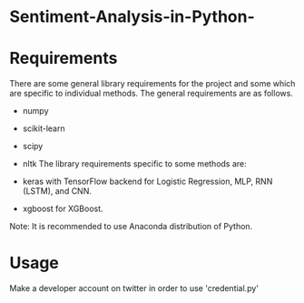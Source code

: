# Sentiment-Analysis-in-Python-
# Requirements
There are some general library requirements for the project and some which are specific to individual methods. The general requirements are as follows.

- numpy
- scikit-learn
- scipy
- nltk
The library requirements specific to some methods are:

- keras with TensorFlow backend for Logistic Regression, MLP, RNN (LSTM), and CNN.
- xgboost for XGBoost.

Note: It is recommended to use Anaconda distribution of Python.

# Usage
Make a developer account on twitter in order to use 'credential.py'
